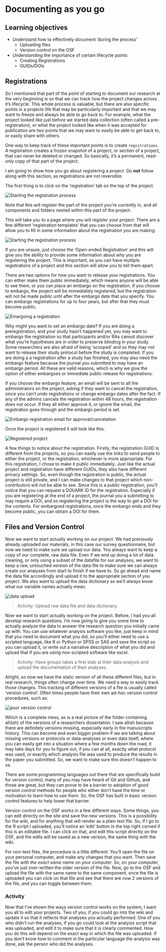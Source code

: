# Documenting as you go

## Learning objectives
* Understand how to effectively document ‘during the process’
	* Uploading files
	* Version control on the OSF
* Understanding the importance of certain lifecycle points
	* Creating Registrations
	* GUIDs/DOIs

## Registrations

So I mentioned that part of the point of starting to document our research at the very beginning is so that we can track how the project changes across it’s lifecycle. This whole process is valuable, but there are also specific points in a projects life that may be particularly important and that we may want to freeze and always be able to go back to. For example, what the project looked like just before we started data collection (often called a pre-registration), or what the project looked like when it was accepted for publication are two points that we may want to easily be able to get back to, or easily share with others.

One way to keep track of these important points is to create `registrations`. A registration creates a frozen snapshot of a project, or section of a project, that can never be deleted or changed. So basically, it’s a permanent, read-only copy of that part of the project.

I am going to show how you go about registering a project. Do **not** follow along with this section, as registrations are not reversible. 

The first thing is to click on the ‘registration’ tab on the top of the project. 

![Starting the registration process](Document_figs/make_registration.png)

Note that this will register the part of the project you’re currently in, and all components and folders nested within this part of the project. 

This will take you to a page where you will register your project. There are a few different ‘registration templates’ that you can choose from that will allow you to fill in some information about the registration you are making.

![Starting the registration process](Document_figs/registration_templates.png)

If you are unsure, just choose the ‘Open-ended Registration’ and this will give you the ability to provide some information about why you are registering the project. This is important, as you can have multiple registrations of a project and this section will allow you to tell them apart. 

There are two options for how you want to release your registrations. You can either make them public immediately, which means anyone will be able to see them, or you can place an embargo on the registration. If you choose to embargo, the project will be immediately registered, but the registration will not be made public until after the embargo date that you specify. You can embargo registrations for up to four years, but after that they must become public.

![Emargoing a registration](Document_figs/embargo_option.png)

Why might you want to set an embargo date? If you are doing a preregistration, and your study hasn’t happened yet, you may want to embargo the registration so that participants and/or RAs cannot discover what you’re hypotheses are in order to preserve blinding in your study. Some researchers are also afraid of being ‘scooped’ and so they may not want to release their study protocol before the study is completed. If you are doing a a registration after a study has finished, you may also need the embargo feature because the journal you submitted to may have an embargo period. All these are valid reasons, which is why we give the option of either embargoes or immediate public release for registrations.

If you choose the embargo feature, an email will be sent to all the administrators on the project, asking if they want to cancel the registration, since you can’t undo registrations or change embargo dates after the fact. If any of the admins cancels the registration within 48 hours, the registration does not occur. If they all either approve it, or ignore the email, the registration goes through and the embargo period is set.

![Embargo registration email for approval/cancelation](Document_figs/registration_cancel_email.png)


Once the project is registered it will look like this. 

![Registered project](Document_figs/public_registration.png)

A few things to notice about the registration. Firstly, the registration GUID is different from the projects, so you can easily use the links to send people to either the project, or the registration, whichever is more appropriate. For this registration, I chose to make it public immediately. Just like the actual project and registration have different GUIDs, they also have different privacy settings. So, even though the registration is public, the actual project is still private, and I can make changes to that project which non-contributors will not be able to see. Since this is a public registration, you’ll notice that you can request a DOI/ARK ID for the registration. Especially if you are registering at the end of a project, the journal you a submitting to may require a DOI, and so registering the project is the way to get a DOI for the contents. For embargoed registrations, once the embargo ends and they become public, you can obtain a DOI for them.

## Files and Version Control

Now we want to start actually working on our project. We had previously already uploaded our materials, in this case our survey questionnaire, but now we need to make sure we upload our data. You always want to keep a copy of our complete, raw data file. Even if we end up doing a lot of data cleaning, or only using a subset of the datafile for our analyses, we want to keep a raw, untouched version of the data file to make sure we can always create our analyses from start to finish if we have to. So go ahead and name the data file accordingly and upload it to the appropriate section of you project. We also want to upload the data dictionary so we’ll always know what our variable names actually mean. 

![data upload](Document_figs/data_upload.png)


> Activity: Upload raw data file and data dictionary.


Now we want to start actually working on the project. Before, I had you all develop research questions. I’m now going to give you some time to actually analyze the data to answer the research question you initially came up with. You can use whatever analysis software you like, just keep in mind that you need to document what you did, so you’ll either need to use a scripted language, like R or Python or SPSS or SAS and save the script so you can upload it, or write out a narrative description of what you did and upload that if you are using non-scripted software like excel. 

> Activity: Have groups takes a first stab at their data analysis and upload the documentation of their analyses. 


Alright, so now we have the static version of all these different files, but in real research, things often change over time. We need a way to easily track those changes. This tracking of different versions of a file is usually called ‘version control’. Often times people have their own ad-hoc version control procedures, such as:

![poor version control](Document_figs/version_control.png)

Which is a complete mess, as is a real picture of the folder containing all(ish) of the versions of a researchers dissertation. I saw allish because there are definitely versions missing, especially early in the manuscripts history. This can become and even bigger problem if we are talking about missing versions or protocols or data-analyses or even data itself, where you can easily get into a situation where a few months down the road, it may take days for you to figure out, if you can at all, exactly what protocol was used, or exactly which analysis file was used to produce the results in the paper you submitted. So, we want to make sure this doesn’t happen to us. 

There are some programming languages out there that are specifically build for version control, many of you may have heard of Git and Github, and those are great, but they can prove to be a barrier to adoption of good version control methods for people who either don’t have the time or motivation to learn how to use them. So, the OSF has built in basic version control features to help lower that barrier. 

Version control on the OSF works in a few different ways. Some things, you can edit directly on the site and save the new versions. This is a possibility for the wiki, and for anything that will render as a plain text file. So, if I go to the R script I uploaded, you’ll notice an ‘edit’ button in the top right corned if this is an editable file. I can click on that, and edit this script directly on the OSF, and the edits will be saved as a new version, the same thing with the wiki. 

For non-text files, the procedure is a little different. You’ll open the file on your personal computer, and make any changes that you want. Then save the file *with the exact same name* on your computer. So, on your computer, you’ve just over-written the older version of the file. Now, go to the OSF and upload the file with the same name to the same component, once the file is uploaded you can click on that file  and see that there are now 2 versions of the file, and you can toggle between them. 

### Activity
Now that I’ve shown the ways version control works on the system, I want you all to edit your projects. Two of you, if you could go into the wiki and update it so that it reflects that analyses you actually performed. One of you who didn’t run the analyses, if you go could look at the analysis script that was uploaded, and edit it to make sure that it is clearly commented. How you do this will depend on the exact way in which the file was uploaded. If you don’t know how to comment in the particular language the analysis was done, ask the person who did the analyses.